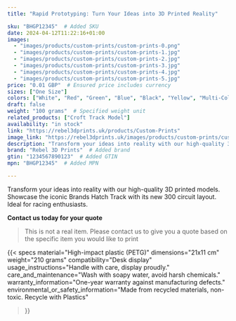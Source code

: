 ```yaml
---
title: "Rapid Prototyping: Turn Your Ideas into 3D Printed Reality"

sku: "BHGP12345"  # Added SKU
date: 2024-04-12T11:22:16+01:00
images:
  - "images/products/custom-prints/custom-prints-0.png"
  - "images/products/custom-prints/custom-prints-1.jpg"
  - "images/products/custom-prints/custom-prints-2.jpg"
  - "images/products/custom-prints/custom-prints-3.jpg"
  - "images/products/custom-prints/custom-prints-4.jpg"
  - "images/products/custom-prints/custom-prints-5.jpg"
price: "0.01 GBP"  # Ensured price includes currency
sizes: ["One Size"]
colors: ["White", "Red", "Green", "Blue", "Black", "Yellow", "Multi-Colour", "Custom Colors Available", "Other"]
draft: false
weight: "100 grams"  # Specified weight unit
related_products: ["Croft Track Model"]
availability: "in stock"
link: "https://rebel3dprints.uk/products/Custom-Prints"
image_link: "https://rebel3dprints.uk/images/products/custom-prints/custom-prints-0.png"
description: "Transform your ideas into reality with our high-quality 3D printed models. Showcase the iconic Brands Hatch Track with its new 300 circuit layout. Ideal for racing enthusiasts."
brand: "Rebel 3D Prints"  # Added brand
gtin: "1234567890123"  # Added GTIN
mpn: "BHGP12345"  # Added MPN

---
```


Transform your ideas into reality with our high-quality 3D printed models. Showcase the iconic Brands Hatch Track with its new 300 circuit layout. Ideal for racing enthusiasts.

**Contact us today for your quote**

> This is not a real item.
> Please contact us to give you a quote based on the specific item you would like to print

{{< specs
    material="High-impact plastic (PETG)"
    dimensions="21x11 cm"
    weight="210 grams"
    compatibility="Desk display"
    usage_instructions="Handle with care, display proudly."
    care_and_maintenance="Wash with soapy water, avoid harsh chemicals."
    warranty_information="One-year warranty against manufacturing defects."
    environmental_or_safety_information="Made from recycled materials, non-toxic. Recycle with Plastics"
>}}
